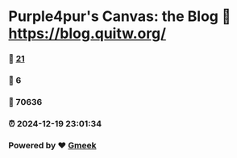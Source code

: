 # Purple4pur's Canvas: the Blog :link: https://blog.quitw.org/ 
### :page_facing_up: [21](https://blog.quitw.org//tag.html) 
### :speech_balloon: 6 
### :hibiscus: 70636 
### :alarm_clock: 2024-12-19 23:01:34 
### Powered by :heart: [Gmeek](https://github.com/Meekdai/Gmeek)
